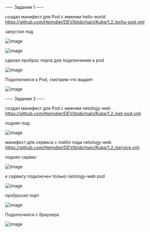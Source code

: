 
---- Задание 1 ----

создал манифест для Pod с именем hello-world    
https://github.com/Heimdier/DEV/blob/main/Kube/1.2./echo-pod.yml

запустил под   

![image](https://github.com/user-attachments/assets/1656d8c8-f07d-4224-9f49-ef5d3fa8ac5a)  

![image](https://github.com/user-attachments/assets/f431a6f8-d0cd-4108-a8c4-50096befd2af)

сделал проброс порта для подключения к pod    

![image](https://github.com/user-attachments/assets/fa2d7ec6-6f78-44f9-9a14-3801b3129e78)

Подключился к Pod, смотрим что выдает   

![image](https://github.com/user-attachments/assets/1c76b028-976a-4c55-838d-ab8d03c365f0)


---- Задание 2 ----

создал манифест для Pod с именем netology-web    
https://github.com/Heimdier/DEV/blob/main/Kube/1.2./net-pod.yml

поднял под:   

![image](https://github.com/user-attachments/assets/27b8971c-1b4a-4e1a-bf50-17327204b91c)

манифест для сервиса с лэйбл пода netology-web     
https://github.com/Heimdier/DEV/blob/main/Kube/1.2./service.yml

поднял сервис    

![image](https://github.com/user-attachments/assets/f74db858-c85b-410e-bc0c-ca7d5f7c4886)

к сервису подключен только netology-web pod    

![image](https://github.com/user-attachments/assets/6fd1afcb-ed77-4456-a992-8e71ee64d6ae)

пробросил порт  

![image](https://github.com/user-attachments/assets/ca3caa8e-d094-4a6f-ac15-ac258be29c69)

Подключился с браузера   

![image](https://github.com/user-attachments/assets/10772000-3213-4c50-9201-a91c46e4e326)












